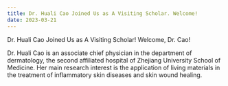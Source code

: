 ```yaml
---
title: Dr. Huali Cao Joined Us as A Visiting Scholar. Welcome!
date: 2023-03-21
---
```


Dr. Huali Cao Joined Us as A Visiting Scholar! Welcome, Dr. Cao!

<!--more-->

Dr. Huali Cao is an associate chief physician in the department of dermatology, the second affiliated hospital of Zhejiang University School of Medicine. Her main research interest is the application of living materials in the treatment of inflammatory skin diseases and skin wound healing.
